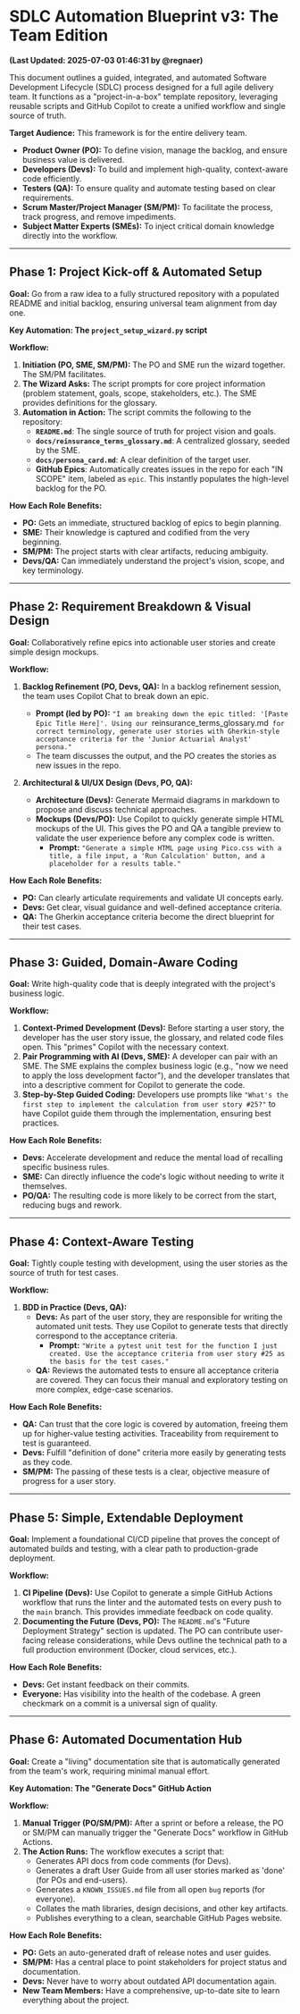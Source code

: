 # SDLC Automation Blueprint v3: The Team Edition
**(Last Updated: 2025-07-03 01:46:31 by @regnaer)**

This document outlines a guided, integrated, and automated Software Development Lifecycle (SDLC) process designed for a full agile delivery team. It functions as a "project-in-a-box" template repository, leveraging reusable scripts and GitHub Copilot to create a unified workflow and single source of truth.

**Target Audience:** This framework is for the entire delivery team.
*   **Product Owner (PO):** To define vision, manage the backlog, and ensure business value is delivered.
*   **Developers (Devs):** To build and implement high-quality, context-aware code efficiently.
*   **Testers (QA):** To ensure quality and automate testing based on clear requirements.
*   **Scrum Master/Project Manager (SM/PM):** To facilitate the process, track progress, and remove impediments.
*   **Subject Matter Experts (SMEs):** To inject critical domain knowledge directly into the workflow.

---

## Phase 1: Project Kick-off & Automated Setup

**Goal:** Go from a raw idea to a fully structured repository with a populated README and initial backlog, ensuring universal team alignment from day one.

**Key Automation: The `project_setup_wizard.py` script**

**Workflow:**
1.  **Initiation (PO, SME, SM/PM):** The PO and SME run the wizard together. The SM/PM facilitates.
2.  **The Wizard Asks:** The script prompts for core project information (problem statement, goals, scope, stakeholders, etc.). The SME provides definitions for the glossary.
3.  **Automation in Action:** The script commits the following to the repository:
    *   **`README.md`**: The single source of truth for project vision and goals.
    *   **`docs/reinsurance_terms_glossary.md`**: A centralized glossary, seeded by the SME.
    *   **`docs/persona_card.md`**: A clear definition of the target user.
    *   **GitHub Epics**: Automatically creates issues in the repo for each "IN SCOPE" item, labeled as `epic`. This instantly populates the high-level backlog for the PO.

**How Each Role Benefits:**
*   **PO:** Gets an immediate, structured backlog of epics to begin planning.
*   **SME:** Their knowledge is captured and codified from the very beginning.
*   **SM/PM:** The project starts with clear artifacts, reducing ambiguity.
*   **Devs/QA:** Can immediately understand the project's vision, scope, and key terminology.

---

## Phase 2: Requirement Breakdown & Visual Design

**Goal:** Collaboratively refine epics into actionable user stories and create simple design mockups.

**Workflow:**
1.  **Backlog Refinement (PO, Devs, QA):** In a backlog refinement session, the team uses Copilot Chat to break down an epic.
    *   **Prompt (led by PO):** `"I am breaking down the epic titled: '[Paste Epic Title Here]'. Using our `reinsurance_terms_glossary.md` for correct terminology, generate user stories with Gherkin-style acceptance criteria for the 'Junior Actuarial Analyst' persona."`
    *   The team discusses the output, and the PO creates the stories as new issues in the repo.

2.  **Architectural & UI/UX Design (Devs, PO, QA):**
    *   **Architecture (Devs):** Generate Mermaid diagrams in markdown to propose and discuss technical approaches.
    *   **Mockups (Devs/PO):** Use Copilot to quickly generate simple HTML mockups of the UI. This gives the PO and QA a tangible preview to validate the user experience before any complex code is written.
        *   **Prompt:** `"Generate a simple HTML page using Pico.css with a title, a file input, a 'Run Calculation' button, and a placeholder for a results table."`

**How Each Role Benefits:**
*   **PO:** Can clearly articulate requirements and validate UI concepts early.
*   **Devs:** Get clear, visual guidance and well-defined acceptance criteria.
*   **QA:** The Gherkin acceptance criteria become the direct blueprint for their test cases.

---

## Phase 3: Guided, Domain-Aware Coding

**Goal:** Write high-quality code that is deeply integrated with the project's business logic.

**Workflow:**
1.  **Context-Primed Development (Devs):** Before starting a user story, the developer has the user story issue, the glossary, and related code files open. This "primes" Copilot with the necessary context.
2.  **Pair Programming with AI (Devs, SME):** A developer can pair with an SME. The SME explains the complex business logic (e.g., "now we need to apply the loss development factor"), and the developer translates that into a descriptive comment for Copilot to generate the code.
3.  **Step-by-Step Guided Coding:** Developers use prompts like `"What's the first step to implement the calculation from user story #25?"` to have Copilot guide them through the implementation, ensuring best practices.

**How Each Role Benefits:**
*   **Devs:** Accelerate development and reduce the mental load of recalling specific business rules.
*   **SME:** Can directly influence the code's logic without needing to write it themselves.
*   **PO/QA:** The resulting code is more likely to be correct from the start, reducing bugs and rework.

---

## Phase 4: Context-Aware Testing

**Goal:** Tightly couple testing with development, using the user stories as the source of truth for test cases.

**Workflow:**
1.  **BDD in Practice (Devs, QA):**
    *   **Devs:** As part of the user story, they are responsible for writing the automated unit tests. They use Copilot to generate tests that directly correspond to the acceptance criteria.
        *   **Prompt:** `"Write a pytest unit test for the function I just created. Use the acceptance criteria from user story #25 as the basis for the test cases."`
    *   **QA:** Reviews the automated tests to ensure all acceptance criteria are covered. They can focus their manual and exploratory testing on more complex, edge-case scenarios.

**How Each Role Benefits:**
*   **QA:** Can trust that the core logic is covered by automation, freeing them up for higher-value testing activities. Traceability from requirement to test is guaranteed.
*   **Devs:** Fulfill "definition of done" criteria more easily by generating tests as they code.
*   **SM/PM:** The passing of these tests is a clear, objective measure of progress for a user story.

---

## Phase 5: Simple, Extendable Deployment

**Goal:** Implement a foundational CI/CD pipeline that proves the concept of automated builds and testing, with a clear path to production-grade deployment.

**Workflow:**
1.  **CI Pipeline (Devs):** Use Copilot to generate a simple GitHub Actions workflow that runs the linter and the automated tests on every push to the `main` branch. This provides immediate feedback on code quality.
2.  **Documenting the Future (Devs, PO):** The `README.md`'s "Future Deployment Strategy" section is updated. The PO can contribute user-facing release considerations, while Devs outline the technical path to a full production environment (Docker, cloud services, etc.).

**How Each Role Benefits:**
*   **Devs:** Get instant feedback on their commits.
*   **Everyone:** Has visibility into the health of the codebase. A green checkmark on a commit is a universal sign of quality.

---

## Phase 6: Automated Documentation Hub

**Goal:** Create a "living" documentation site that is automatically generated from the team's work, requiring minimal manual effort.

**Key Automation: The "Generate Docs" GitHub Action**

**Workflow:**
1.  **Manual Trigger (PO/SM/PM):** After a sprint or before a release, the PO or SM/PM can manually trigger the "Generate Docs" workflow in GitHub Actions.
2.  **The Action Runs:** The workflow executes a script that:
    *   Generates API docs from code comments (for Devs).
    *   Generates a draft User Guide from all user stories marked as 'done' (for POs and end-users).
    *   Generates a `KNOWN_ISSUES.md` file from all open `bug` reports (for everyone).
    *   Collates the math libraries, design decisions, and other key artifacts.
    *   Publishes everything to a clean, searchable GitHub Pages website.

**How Each Role Benefits:**
*   **PO:** Gets an auto-generated draft of release notes and user guides.
*   **SM/PM:** Has a central place to point stakeholders for project status and documentation.
*   **Devs:** Never have to worry about outdated API documentation again.
*   **New Team Members:** Have a comprehensive, up-to-date site to learn everything about the project.

